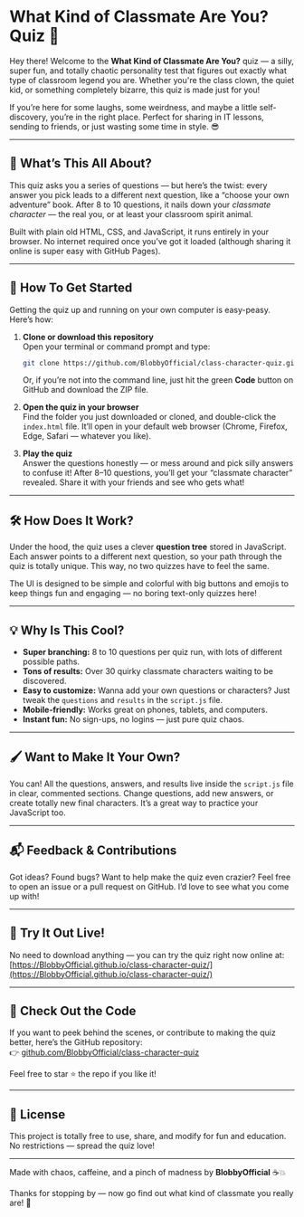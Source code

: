 # What Kind of Classmate Are You? Quiz 🎉

Hey there! Welcome to the **What Kind of Classmate Are You?** quiz — a silly, super fun, and totally chaotic personality test that figures out exactly what type of classroom legend you are. Whether you're the class clown, the quiet kid, or something completely bizarre, this quiz is made just for you!

If you’re here for some laughs, some weirdness, and maybe a little self-discovery, you’re in the right place. Perfect for sharing in IT lessons, sending to friends, or just wasting some time in style. 😎

---

## 🚀 What’s This All About?

This quiz asks you a series of questions — but here’s the twist: every answer you pick leads to a different next question, like a “choose your own adventure” book. After 8 to 10 questions, it nails down your *classmate character* — the real you, or at least your classroom spirit animal.

Built with plain old HTML, CSS, and JavaScript, it runs entirely in your browser. No internet required once you’ve got it loaded (although sharing it online is super easy with GitHub Pages).

---

## 📂 How To Get Started

Getting the quiz up and running on your own computer is easy-peasy. Here’s how:

1. **Clone or download this repository**  
   Open your terminal or command prompt and type:  
   ```bash
   git clone https://github.com/BlobbyOfficial/class-character-quiz.git
   ```  
   Or, if you’re not into the command line, just hit the green **Code** button on GitHub and download the ZIP file.

2. **Open the quiz in your browser**  
   Find the folder you just downloaded or cloned, and double-click the `index.html` file. It’ll open in your default web browser (Chrome, Firefox, Edge, Safari — whatever you like).  

3. **Play the quiz**  
   Answer the questions honestly — or mess around and pick silly answers to confuse it! After 8–10 questions, you’ll get your “classmate character” revealed. Share it with your friends and see who gets what!

---

## 🛠️ How Does It Work?

Under the hood, the quiz uses a clever **question tree** stored in JavaScript. Each answer points to a different next question, so your path through the quiz is totally unique. This way, no two quizzes have to feel the same.

The UI is designed to be simple and colorful with big buttons and emojis to keep things fun and engaging — no boring text-only quizzes here!

---

## 💡 Why Is This Cool?

- **Super branching:** 8 to 10 questions per quiz run, with lots of different possible paths.  
- **Tons of results:** Over 30 quirky classmate characters waiting to be discovered.  
- **Easy to customize:** Wanna add your own questions or characters? Just tweak the `questions` and `results` in the `script.js` file.  
- **Mobile-friendly:** Works great on phones, tablets, and computers.  
- **Instant fun:** No sign-ups, no logins — just pure quiz chaos.

---

## 🖌️ Want to Make It Your Own?

You can! All the questions, answers, and results live inside the `script.js` file in clear, commented sections. Change questions, add new answers, or create totally new final characters. It’s a great way to practice your JavaScript too.

---

## 📬 Feedback & Contributions

Got ideas? Found bugs? Want to help make the quiz even crazier? Feel free to open an issue or a pull request on GitHub. I’d love to see what you come up with!

---

## 🔗 Try It Out Live!

No need to download anything — you can try the quiz right now online at:  
[https://BlobbyOfficial.github.io/class-character-quiz/](https://BlobbyOfficial.github.io/class-character-quiz/)

---

## 📂 Check Out the Code

If you want to peek behind the scenes, or contribute to making the quiz better, here’s the GitHub repository:  
👉 [github.com/BlobbyOfficial/class-character-quiz](https://github.com/BlobbyOfficial/class-character-quiz)

Feel free to star ⭐️ the repo if you like it!

---

## 📜 License

This project is totally free to use, share, and modify for fun and education. No restrictions — spread the quiz love!

---

Made with chaos, caffeine, and a pinch of madness by **BlobbyOfficial** ☕💥

Thanks for stopping by — now go find out what kind of classmate you really are! 🎉
